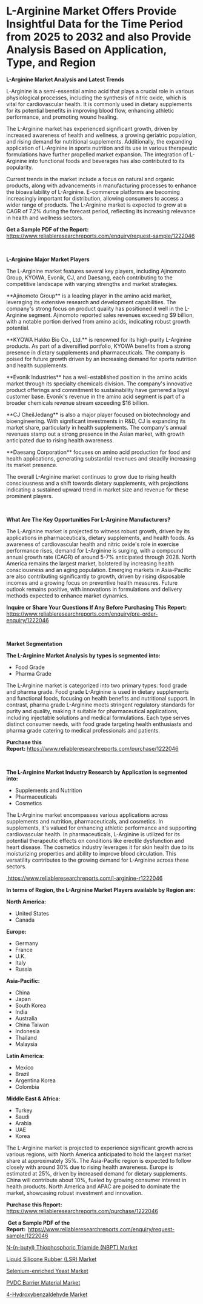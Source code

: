 <p><h1>L-Arginine Market Offers Provide Insightful Data for the Time Period from 2025 to 2032 and also Provide Analysis Based on Application, Type, and Region</h1></p><p><strong>L-Arginine Market Analysis and Latest Trends</strong></p>
<p><p>L-Arginine is a semi-essential amino acid that plays a crucial role in various physiological processes, including the synthesis of nitric oxide, which is vital for cardiovascular health. It is commonly used in dietary supplements for its potential benefits in improving blood flow, enhancing athletic performance, and promoting wound healing. </p><p>The L-Arginine market has experienced significant growth, driven by increased awareness of health and wellness, a growing geriatric population, and rising demand for nutritional supplements. Additionally, the expanding application of L-Arginine in sports nutrition and its use in various therapeutic formulations have further propelled market expansion. The integration of L-Arginine into functional foods and beverages has also contributed to its popularity.</p><p>Current trends in the market include a focus on natural and organic products, along with advancements in manufacturing processes to enhance the bioavailability of L-Arginine. E-commerce platforms are becoming increasingly important for distribution, allowing consumers to access a wider range of products. The L-Arginine market is expected to grow at a CAGR of 7.2% during the forecast period, reflecting its increasing relevance in health and wellness sectors.</p></p>
<p><strong>Get a Sample PDF of the Report:&nbsp;</strong> <a href="https://www.reliableresearchreports.com/enquiry/request-sample/1222046?utm_campaign=9&utm_medium=2&utm_source=Github&utm_content=ia&utm_term=05022025&utm_id=l-arginine">https://www.reliableresearchreports.com/enquiry/request-sample/1222046</a></p>
<p>&nbsp;</p>
<p><strong>L-Arginine Major Market Players</strong></p>
<p><p>The L-Arginine market features several key players, including Ajinomoto Group, KYOWA, Evonik, CJ, and Daesang, each contributing to the competitive landscape with varying strengths and market strategies.</p><p>**Ajinomoto Group** is a leading player in the amino acid market, leveraging its extensive research and development capabilities. The company's strong focus on product quality has positioned it well in the L-Arginine segment. Ajinomoto reported sales revenues exceeding $9 billion, with a notable portion derived from amino acids, indicating robust growth potential.</p><p>**KYOWA Hakko Bio Co., Ltd.** is renowned for its high-purity L-Arginine products. As part of a diversified portfolio, KYOWA benefits from a strong presence in dietary supplements and pharmaceuticals. The company is poised for future growth driven by an increasing demand for sports nutrition and health supplements.</p><p>**Evonik Industries** has a well-established position in the amino acids market through its specialty chemicals division. The company's innovative product offerings and commitment to sustainability have garnered a loyal customer base. Evonik's revenue in the amino acid segment is part of a broader chemicals revenue stream exceeding $16 billion.</p><p>**CJ CheilJedang** is also a major player focused on biotechnology and bioengineering. With significant investments in R&D, CJ is expanding its market share, particularly in health supplements. The company's annual revenues stamp out a strong presence in the Asian market, with growth anticipated due to rising health awareness.</p><p>**Daesang Corporation** focuses on amino acid production for food and health applications, generating substantial revenues and steadily increasing its market presence.</p><p>The overall L-Arginine market continues to grow due to rising health consciousness and a shift towards dietary supplements, with projections indicating a sustained upward trend in market size and revenue for these prominent players.</p></p>
<p>&nbsp;</p>
<p><strong>What Are The Key Opportunities For L-Arginine Manufacturers?</strong></p>
<p><p>The L-Arginine market is projected to witness robust growth, driven by its applications in pharmaceuticals, dietary supplements, and health foods. As awareness of cardiovascular health and nitric oxide's role in exercise performance rises, demand for L-Arginine is surging, with a compound annual growth rate (CAGR) of around 5-7% anticipated through 2028. North America remains the largest market, bolstered by increasing health consciousness and an aging population. Emerging markets in Asia-Pacific are also contributing significantly to growth, driven by rising disposable incomes and a growing focus on preventive health measures. Future outlook remains positive, with innovations in formulations and delivery methods expected to enhance market dynamics.</p></p>
<p><strong>Inquire or Share Your Questions If Any Before Purchasing This Report:</strong> <a href="https://www.reliableresearchreports.com/enquiry/pre-order-enquiry/1222046?utm_campaign=9&utm_medium=2&utm_source=Github&utm_content=ia&utm_term=05022025&utm_id=l-arginine">https://www.reliableresearchreports.com/enquiry/pre-order-enquiry/1222046</a></p>
<p>&nbsp;</p>
<p><strong>Market Segmentation</strong></p>
<p><strong>The L-Arginine Market Analysis by types is segmented into:</strong></p>
<p><ul><li>Food Grade</li><li>Pharma Grade</li></ul></p>
<p><p>The L-Arginine market is categorized into two primary types: food grade and pharma grade. Food grade L-Arginine is used in dietary supplements and functional foods, focusing on health benefits and nutritional support. In contrast, pharma grade L-Arginine meets stringent regulatory standards for purity and quality, making it suitable for pharmaceutical applications, including injectable solutions and medical formulations. Each type serves distinct consumer needs, with food grade targeting health enthusiasts and pharma grade catering to medical professionals and patients.</p></p>
<p><strong>Purchase this Report:&nbsp;</strong><a href="https://www.reliableresearchreports.com/purchase/1222046?utm_campaign=9&utm_medium=2&utm_source=Github&utm_content=ia&utm_term=05022025&utm_id=l-arginine">https://www.reliableresearchreports.com/purchase/1222046</a></p>
<p>&nbsp;</p>
<p><strong>The L-Arginine Market Industry Research by Application is segmented into:</strong></p>
<p><ul><li>Supplements and Nutrition</li><li>Pharmaceuticals</li><li>Cosmetics</li></ul></p>
<p><p>The L-Arginine market encompasses various applications across supplements and nutrition, pharmaceuticals, and cosmetics. In supplements, it's valued for enhancing athletic performance and supporting cardiovascular health. In pharmaceuticals, L-Arginine is utilized for its potential therapeutic effects on conditions like erectile dysfunction and heart disease. The cosmetics industry leverages it for skin health due to its moisturizing properties and ability to improve blood circulation. This versatility contributes to the growing demand for L-Arginine across these sectors.</p></p>
<p><a href="https://www.reliableresearchreports.com/l-arginine-r1222046?utm_campaign=9&utm_medium=2&utm_source=Github&utm_content=ia&utm_term=05022025&utm_id=l-arginine">&nbsp;https://www.reliableresearchreports.com/l-arginine-r1222046</a></p>
<p><strong>In terms of Region, the L-Arginine Market Players available by Region are:</strong></p>
<p>
    <p> <strong> North America: </strong>
        <ul>
            <li>United States</li>
            <li>Canada</li>
        </ul>
        </p> 
    <p> <strong> Europe: </strong>
        <ul>
            <li>Germany</li>
            <li>France</li>
            <li>U.K.</li>
            <li>Italy</li>
            <li>Russia</li>
        </ul>
        </p> 
    <p> <strong> Asia-Pacific: </strong>
        <ul>
            <li>China</li>
            <li>Japan</li>
            <li>South Korea</li>
            <li>India</li>
            <li>Australia</li>
            <li>China Taiwan</li>
            <li>Indonesia</li>
            <li>Thailand</li>
            <li>Malaysia</li>
        </ul>
        </p> 
    <p> <strong> Latin America: </strong>
        <ul>
            <li>Mexico</li>
            <li>Brazil</li>
            <li>Argentina Korea</li>
            <li>Colombia</li>
        </ul>
        </p> 
    <p> <strong> Middle East & Africa: </strong>
        <ul>
            <li>Turkey</li>
            <li>Saudi</li>
            <li>Arabia</li>
            <li>UAE</li>
            <li>Korea</li>
        </ul>
    </p>
    </p>
<p><p>The L-Arginine market is projected to experience significant growth across various regions, with North America anticipated to hold the largest market share at approximately 35%. The Asia-Pacific region is expected to follow closely with around 30% due to rising health awareness. Europe is estimated at 25%, driven by increased demand for dietary supplements. China will contribute about 10%, fueled by growing consumer interest in health products. North America and APAC are poised to dominate the market, showcasing robust investment and innovation.</p></p>
<p><strong>Purchase this Report: </strong><a href="https://www.reliableresearchreports.com/purchase/1222046?utm_campaign=9&utm_medium=2&utm_source=Github&utm_content=ia&utm_term=05022025&utm_id=l-arginine">https://www.reliableresearchreports.com/purchase/1222046</a></p>
<p>&nbsp;<strong>Get a Sample PDF of the Report:&nbsp;&nbsp;</strong><a href="https://www.reliableresearchreports.com/enquiry/request-sample/1222046?utm_campaign=9&utm_medium=2&utm_source=Github&utm_content=ia&utm_term=05022025&utm_id=l-arginine">https://www.reliableresearchreports.com/enquiry/request-sample/1222046</a></p>
<p><strong></strong></p>
<p><p><a href="https://github.com/bornergabrielle89/Market-Research-Report-List-1/blob/main/n-n-butyl-thiophosphoric-triamide-nbpt-market.md?utm_campaign=9&utm_medium=2&utm_source=Github&utm_content=ia&utm_term=05022025&utm_id=l-arginine">N-(n-butyl) Thiophosphoric Triamide (NBPT) Market</a></p><p><a href="https://github.com/dingharhouma/Market-Research-Report-List-1/blob/main/liquid-silicone-rubber-lsr-market.md?utm_campaign=9&utm_medium=2&utm_source=Github&utm_content=ia&utm_term=05022025&utm_id=l-arginine">Liquid Silicone Rubber (LSR) Market</a></p><p><a href="https://github.com/toldenargelia86/Market-Research-Report-List-1/blob/main/selenium-enriched-yeast-market.md?utm_campaign=9&utm_medium=2&utm_source=Github&utm_content=ia&utm_term=05022025&utm_id=l-arginine">Selenium-enriched Yeast Market</a></p><p><a href="https://github.com/tashiafun920/Market-Research-Report-List-1/blob/main/pvdc-barrier-material-market.md?utm_campaign=9&utm_medium=2&utm_source=Github&utm_content=ia&utm_term=05022025&utm_id=l-arginine">PVDC Barrier Material Market</a></p><p><a href="https://github.com/tshumaalzlam0/Market-Research-Report-List-1/blob/main/4-hydroxybenzaldehyde-market.md?utm_campaign=9&utm_medium=2&utm_source=Github&utm_content=ia&utm_term=05022025&utm_id=l-arginine">4-Hydroxybenzaldehyde Market</a></p></p>